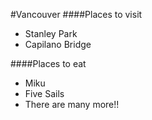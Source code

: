 #Vancouver
####Places to visit

- Stanley Park
- Capilano Bridge

####Places to eat
- Miku
- Five Sails
- There are many more!!
